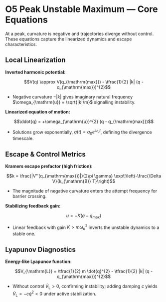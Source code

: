 # O5 Peak Unstable Maximum — Core Equations

At a peak, curvature is negative and trajectories diverge without control. These equations capture the linearized dynamics and escape characteristics.

## Local Linearization
**Inverted harmonic potential:**

$$V(q) \approx V(q_{\mathrm{max}}) - \tfrac{1}{2} |k| (q - q_{\mathrm{max}})^{2}$$

- Negative curvature $-|k|$ gives imaginary natural frequency $\omega_{\mathrm{u}} = \sqrt{|k|/m}$ signalling instability.

**Linearized equation of motion:**

$$\ddot{q} = +\omega_{\mathrm{u}}^{2} (q - q_{\mathrm{max}})$$

- Solutions grow exponentially, $q(t) = q_{0} e^{\omega_{\mathrm{u}} t}$, defining the divergence timescale.

## Escape & Control Metrics
**Kramers escape prefactor (high friction):**

$$k = \frac{|V''(q_{\mathrm{max}})|}{2\pi \gamma} \exp\!\left(-\frac{\Delta V}{k_{\mathrm{B}} T}\right)$$

- The magnitude of negative curvature enters the attempt frequency for barrier crossing.

**Stabilizing feedback gain:**

$$u = -K (q - q_{\mathrm{max}})$$

- Linear feedback with gain $K > m \omega_{\mathrm{u}}^{2}$ inverts the unstable dynamics to a stable one.

## Lyapunov Diagnostics
**Energy-like Lyapunov function:**

$$V_{\mathrm{L}} = \tfrac{1}{2} m \dot{q}^{2} - \tfrac{1}{2} |k| (q - q_{\mathrm{max}})^{2}$$

- Without control $\dot{V}_{\mathrm{L}} > 0$, confirming instability; adding damping $c$ yields $\dot{V}_{\mathrm{L}} = -c \dot{q}^{2} < 0$ under active stabilization.
